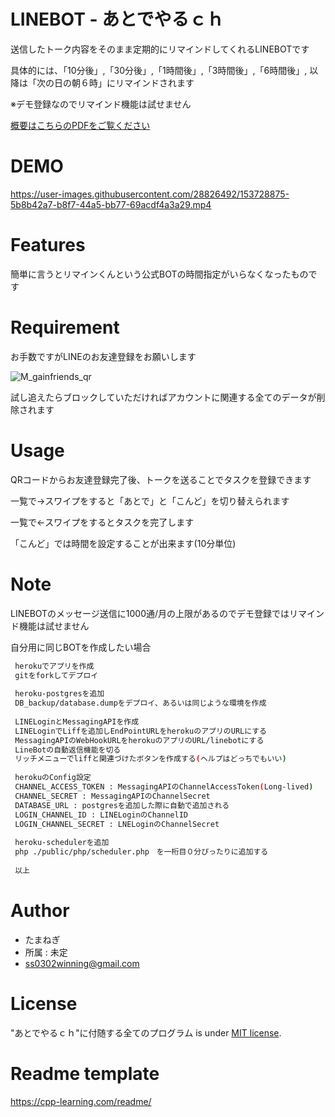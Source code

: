 # LINEBOT - あとでやるｃｈ

送信したトーク内容をそのまま定期的にリマインドしてくれるLINEBOTです

具体的には、「10分後」,「30分後」,「1時間後」,「3時間後」,「6時間後」, 以降は「次の日の朝６時」にリマインドされます

※デモ登録なのでリマインド機能は試せません


[概要はこちらのPDFをご覧ください](/あとでやるch.pdf)
# DEMO

https://user-images.githubusercontent.com/28826492/153728875-5b8b42a7-b8f7-44a5-bb77-69acdf4a3a29.mp4

# Features

簡単に言うとリマインくんという公式BOTの時間指定がいらなくなったものです

# Requirement

お手数ですがLINEのお友達登録をお願いします

![M_gainfriends_qr](https://user-images.githubusercontent.com/28826492/153728905-3bffcb38-4b8b-49f6-948f-f7b449202c08.png)

試し追えたらブロックしていただければアカウントに関連する全てのデータが削除されます

# Usage

QRコードからお友達登録完了後、トークを送ることでタスクを登録できます

一覧で→スワイプをすると「あとで」と「こんど」を切り替えられます

一覧で←スワイプをするとタスクを完了します

「こんど」では時間を設定することが出来ます(10分単位)


# Note

LINEBOTのメッセージ送信に1000通/月の上限があるのでデモ登録ではリマインド機能は試せません

自分用に同じBOTを作成したい場合
```bash
 herokuでアプリを作成
 gitをforkしてデプロイ
 
 heroku-postgresを追加
 DB_backup/database.dumpをデプロイ、あるいは同じような環境を作成
 
 LINELoginとMessagingAPIを作成
 LINELoginでLiffを追加しEndPointURLをherokuのアプリのURLにする
 MessagingAPIのWebHookURLをherokuのアプリのURL/linebotにする
 LineBotの自動返信機能を切る
 リッチメニューでliffと関連づけたボタンを作成する(ヘルプはどっちでもいい)
 
 herokuのConfig設定
 CHANNEL_ACCESS_TOKEN : MessagingAPIのChannelAccessToken(Long-lived)
 CHANNEL_SECRET : MessagingAPIのChannelSecret
 DATABASE_URL : postgresを追加した際に自動で追加される
 LOGIN_CHANNEL_ID : LINELoginのChannelID
 LOGIN_CHANNEL_SECRET : LNELoginのChannelSecret 
 
 heroku-schedulerを追加
 php ./public/php/scheduler.php　を一桁目０分ぴったりに追加する
 
 以上
```

# Author

* たまねぎ
* 所属 : 未定
* ss0302winning@gmail.com

# License

"あとでやるｃｈ"に付随する全てのプログラム is under [MIT license](https://en.wikipedia.org/wiki/MIT_License).


# Readme template 

https://cpp-learning.com/readme/
